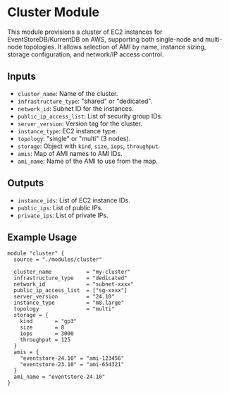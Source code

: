 # Cluster Module

This module provisions a cluster of EC2 instances for EventStoreDB/KurrentDB on AWS, supporting both single-node and multi-node topologies. It allows selection of AMI by name, instance sizing, storage configuration, and network/IP access control.

## Inputs

- `cluster_name`: Name of the cluster.
- `infrastructure_type`: "shared" or "dedicated".
- `network_id`: Subnet ID for the instances.
- `public_ip_access_list`: List of security group IDs.
- `server_version`: Version tag for the cluster.
- `instance_type`: EC2 instance type.
- `topology`: "single" or "multi" (3 nodes).
- `storage`: Object with `kind`, `size`, `iops`, `throughput`.
- `amis`: Map of AMI names to AMI IDs.
- `ami_name`: Name of the AMI to use from the map.

## Outputs

- `instance_ids`: List of EC2 instance IDs.
- `public_ips`: List of public IPs.
- `private_ips`: List of private IPs.

## Example Usage

```hcl
module "cluster" {
  source = "./modules/cluster"

  cluster_name           = "my-cluster"
  infrastructure_type    = "dedicated"
  network_id             = "subnet-xxxx"
  public_ip_access_list  = ["sg-xxxx"]
  server_version         = "24.10"
  instance_type          = "m8.large"
  topology               = "multi"
  storage = {
    kind       = "gp3"
    size       = 8
    iops       = 3000
    throughput = 125
  }
  amis = {
    "eventstore-24.10" = "ami-123456"
    "eventstore-23.10" = "ami-654321"
  }
  ami_name = "eventstore-24.10"
} 